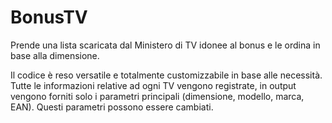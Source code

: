 # BonusTV
Prende una lista scaricata dal Ministero di TV idonee al bonus e le ordina in base alla dimensione.

Il codice è reso versatile e totalmente customizzabile in base alle necessità.
Tutte le informazioni relative ad ogni TV vengono registrate, in output vengono forniti solo i parametri principali (dimensione, modello, marca, EAN). Questi parametri possono essere cambiati.
